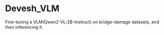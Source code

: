 # Devesh_VLM
Fine-tuning a VLM(Qwen2-VL-2B-Instruct) on bridge-damage datasets, and then inferencing it. 
